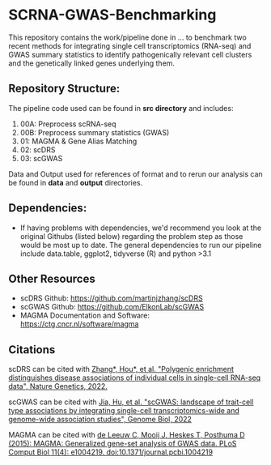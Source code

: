 # SCRNA-GWAS-Benchmarking
This repository contains the work/pipeline done in ... to benchmark two recent methods for integrating single cell transcriptomics (RNA-seq) and GWAS summary statistics to identify pathogenically relevant cell clusters and the genetically linked genes underlying them.

## Repository Structure: 
The pipeline code used can be found in **src directory** and includes:
1. 00A: Preprocess scRNA-seq
2. 00B: Preprocess summary statistics (GWAS)
3. 01: MAGMA & Gene Alias Matching
4. 02: scDRS
5. 03: scGWAS

Data and Output used for references of format and to rerun our analysis can be found in **data** and **output** directories.

## Dependencies:
- If having problems with dependencies, we'd recommend you look at the original Githubs (listed below) regarding the problem step as those would be most up to date. The general dependencies to run our pipeline include data.table, ggplot2, tidyverse (R) and python >3.1

## Other Resources
- scDRS Github: https://github.com/martinjzhang/scDRS
- scGWAS Github: https://github.com/ElkonLab/scGWAS
- MAGMA Documentation and Software: https://ctg.cncr.nl/software/magma

## Citations
scDRS can be cited with [Zhang*, Hou*, et al. "Polygenic enrichment distinguishes disease associations of individual cells in single-cell RNA-seq data", Nature Genetics, 2022.](https://www.nature.com/articles/s41588-022-01167-z)

scGWAS can be cited with [Jia, Hu, et al. "scGWAS: landscape of trait-cell type associations by integrating single-cell transcriptomics-wide and genome-wide association studies", Genome Biol, 2022](https://genomebiology.biomedcentral.com/articles/10.1186/s13059-022-02785-w)

MAGMA can be cited with [de Leeuw C, Mooij J, Heskes T, Posthuma D (2015): MAGMA: Generalized gene-set analysis of GWAS data. PLoS Comput Biol 11(4): e1004219. doi:10.1371/journal.pcbi.1004219](http://journals.plos.org/ploscompbiol/article?id=10.1371%2Fjournal.pcbi.1004219)



